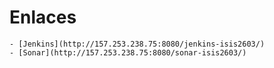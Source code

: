 # Enlaces
    - [Jenkins](http://157.253.238.75:8080/jenkins-isis2603/)
    - [Sonar](http://157.253.238.75:8080/sonar-isis2603/)